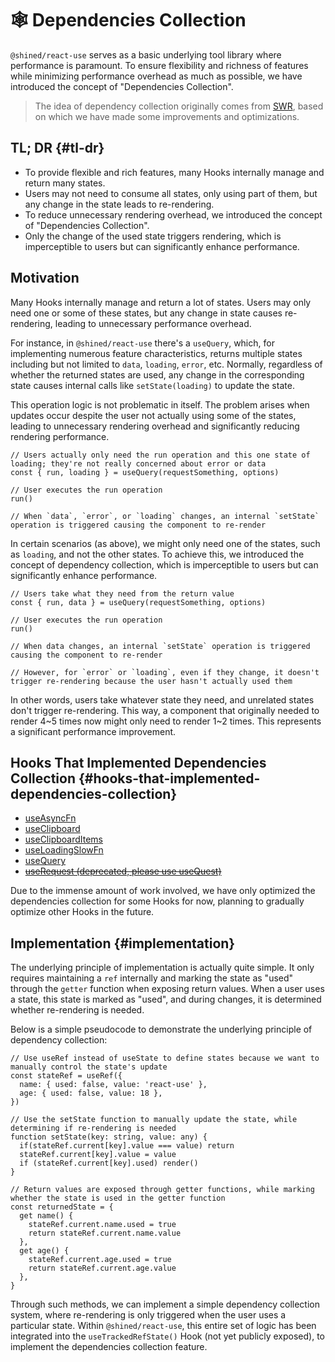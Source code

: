 # 🕸 Dependencies Collection

`@shined/react-use` serves as a basic underlying tool library where performance is paramount. To ensure flexibility and richness of features while minimizing performance overhead as much as possible, we have introduced the concept of "Dependencies Collection".

> The idea of dependency collection originally comes from [SWR](https://swr.vercel.app/docs/advanced/performance#dependency-collection), based on which we have made some improvements and optimizations.

## TL; DR {#tl-dr}

- To provide flexible and rich features, many Hooks internally manage and return many states.
- Users may not need to consume all states, only using part of them, but any change in the state leads to re-rendering.
- To reduce unnecessary rendering overhead, we introduced the concept of "Dependencies Collection".
- Only the change of the used state triggers rendering, which is imperceptible to users but can significantly enhance performance.

## Motivation

Many Hooks internally manage and return a lot of states. Users may only need one or some of these states, but any change in state causes re-rendering, leading to unnecessary performance overhead.

For instance, in `@shined/react-use` there's a `useQuery`, which, for implementing numerous feature characteristics, returns multiple states including but not limited to `data`, `loading`, `error`, etc. Normally, regardless of whether the returned states are used, any change in the corresponding state causes internal calls like `setState(loading)` to update the state.

This operation logic is not problematic in itself. The problem arises when updates occur despite the user not actually using some of the states, leading to unnecessary rendering overhead and significantly reducing rendering performance.

```tsx
// Users actually only need the run operation and this one state of loading; they're not really concerned about error or data
const { run, loading } = useQuery(requestSomething, options)

// User executes the run operation
run()

// When `data`, `error`, or `loading` changes, an internal `setState` operation is triggered causing the component to re-render
```

In certain scenarios (as above), we might only need one of the states, such as `loading`, and not the other states. To achieve this, we introduced the concept of dependency collection, which is imperceptible to users but can significantly enhance performance.

```tsx
// Users take what they need from the return value
const { run, data } = useQuery(requestSomething, options)

// User executes the run operation
run()

// When data changes, an internal `setState` operation is triggered causing the component to re-render

// However, for `error` or `loading`, even if they change, it doesn't trigger re-rendering because the user hasn't actually used them
```

In other words, users take whatever state they need, and unrelated states don't trigger re-rendering. This way, a component that originally needed to render 4~5 times now might only need to render 1~2 times. This represents a significant performance improvement.

## Hooks That Implemented Dependencies Collection {#hooks-that-implemented-dependencies-collection}

- [useAsyncFn](/reference/use-async-fn)
- [useClipboard](/reference/use-clipboard)
- [useClipboardItems](/reference/use-clipboard-items)
- [useLoadingSlowFn](/reference/use-loading-slow-fn)
- [useQuery](/reference/use-query)
- [~~useRequest (deprecated, please use useQuest)~~](/reference/use-request)

Due to the immense amount of work involved, we have only optimized the dependencies collection for some Hooks for now, planning to gradually optimize other Hooks in the future.

## Implementation {#implementation}

The underlying principle of implementation is actually quite simple. It only requires maintaining a `ref` internally and marking the state as "used" through the `getter` function when exposing return values. When a user uses a state, this state is marked as "used", and during changes, it is determined whether re-rendering is needed.

Below is a simple pseudocode to demonstrate the underlying principle of dependency collection:

```tsx
// Use useRef instead of useState to define states because we want to manually control the state's update
const stateRef = useRef({
  name: { used: false, value: 'react-use' },
  age: { used: false, value: 18 },
})

// Use the setState function to manually update the state, while determining if re-rendering is needed
function setState(key: string, value: any) {
  if(stateRef.current[key].value === value) return
  stateRef.current[key].value = value
  if (stateRef.current[key].used) render()
}

// Return values are exposed through getter functions, while marking whether the state is used in the getter function
const returnedState = {
  get name() {
    stateRef.current.name.used = true
    return stateRef.current.name.value
  },
  get age() {
    stateRef.current.age.used = true
    return stateRef.current.age.value
  },
}
```

Through such methods, we can implement a simple dependency collection system, where re-rendering is only triggered when the user uses a particular state. Within `@shined/react-use`, this entire set of logic has been integrated into the `useTrackedRefState()` Hook (not yet publicly exposed), to implement the dependencies collection feature.
